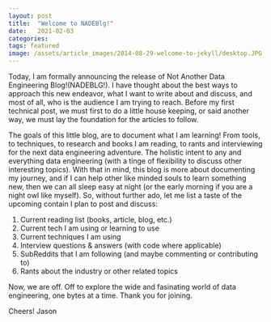 ```yaml
---
layout: post
title:  "Welcome to NADEBlg!"
date:   2021-02-03 
categories:  
tags: featured 
image: /assets/article_images/2014-08-29-welcome-to-jekyll/desktop.JPG
---
```

Today, I am formally announcing the release of Not Another Data Engineering Blog!(NADEBLG!). I have thought about the best ways to approach this new endeavor, what I want to write about and discuss, and most of all, who is the audience I am trying to reach. Before my first technical post, we must first to do a little house keeping, or said another way, we must lay the foundation for the articles to follow. 

The goals of this little blog, are to document what I am learning! From tools, to techniques, to research and books I am reading, to rants and interviewing for the next data engineering adventure. The holistic intent to any and everything data engineering (with a tinge of flexibility to discuss other interesting topics). With that in mind, this blog is more about documenting my journey, and if I can help other like minded souls to learn something new, then we can all sleep easy at night (or the early morning if you are a night owl like myself). So, without further ado, let me list a taste of the upcoming contain I plan to post and discuss: 

1. Current reading list (books, article, blog, etc.)
2. Current tech I am using or learning to use
3. Current techniques I am using
4. Interview questions & answers (with code where applicable)
5. SubReddits that I am following (and maybe commenting or contributing to)
6. Rants about the industry or other related topics

Now, we are off. Off to explore the wide and fasinating world of data engineering, one bytes at a time. Thank you for joining.

Cheers!
Jason
   

